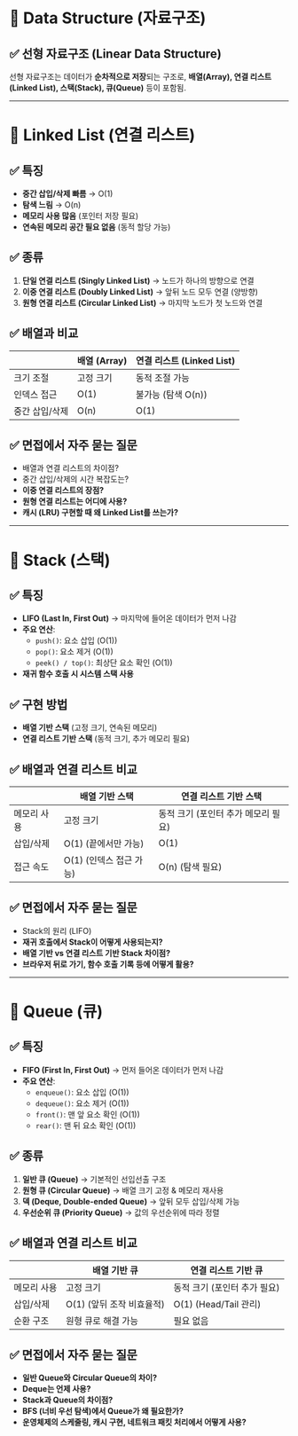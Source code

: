 # 📌 Data Structure (자료구조)

## ✅ 선형 자료구조 (Linear Data Structure)
선형 자료구조는 데이터가 **순차적으로 저장**되는 구조로, **배열(Array), 연결 리스트(Linked List), 스택(Stack), 큐(Queue)** 등이 포함됨.

---

# 📌 Linked List (연결 리스트)

## ✅ 특징
- **중간 삽입/삭제 빠름** → O(1)  
- **탐색 느림** → O(n)  
- **메모리 사용 많음** (포인터 저장 필요)  
- **연속된 메모리 공간 필요 없음** (동적 할당 가능)  

## ✅ 종류
1. **단일 연결 리스트 (Singly Linked List)** → 노드가 하나의 방향으로 연결  
2. **이중 연결 리스트 (Doubly Linked List)** → 앞뒤 노드 모두 연결 (양방향)  
3. **원형 연결 리스트 (Circular Linked List)** → 마지막 노드가 첫 노드와 연결  

## ✅ 배열과 비교
|  | 배열 (Array) | 연결 리스트 (Linked List) |
|---|---|---|
| 크기 조절 | 고정 크기 | 동적 조절 가능 |
| 인덱스 접근 | O(1) | 불가능 (탐색 O(n)) |
| 중간 삽입/삭제 | O(n) | O(1) |

## ✅ 면접에서 자주 묻는 질문
- 배열과 연결 리스트의 차이점?  
- 중간 삽입/삭제의 시간 복잡도는?  
- **이중 연결 리스트의 장점?**  
- **원형 연결 리스트는 어디에 사용?**  
- **캐시 (LRU) 구현할 때 왜 Linked List를 쓰는가?**  

---

# 📌 Stack (스택)

## ✅ 특징
- **LIFO (Last In, First Out)** → 마지막에 들어온 데이터가 먼저 나감  
- **주요 연산**:  
  - `push()`: 요소 삽입 (O(1))  
  - `pop()`: 요소 제거 (O(1))  
  - `peek() / top()`: 최상단 요소 확인 (O(1))  
- **재귀 함수 호출 시 시스템 스택 사용**  

## ✅ 구현 방법
- **배열 기반 스택** (고정 크기, 연속된 메모리)  
- **연결 리스트 기반 스택** (동적 크기, 추가 메모리 필요)  

## ✅ 배열과 연결 리스트 비교
|  | 배열 기반 스택 | 연결 리스트 기반 스택 |
|---|---|---|
| 메모리 사용 | 고정 크기 | 동적 크기 (포인터 추가 메모리 필요) |
| 삽입/삭제 | O(1) (끝에서만 가능) | O(1) |
| 접근 속도 | O(1) (인덱스 접근 가능) | O(n) (탐색 필요) |

## ✅ 면접에서 자주 묻는 질문
- Stack의 원리 (LIFO)  
- **재귀 호출에서 Stack이 어떻게 사용되는지?**  
- **배열 기반 vs 연결 리스트 기반 Stack 차이점?**  
- **브라우저 뒤로 가기, 함수 호출 기록 등에 어떻게 활용?**  

---

# 📌 Queue (큐)

## ✅ 특징
- **FIFO (First In, First Out)** → 먼저 들어온 데이터가 먼저 나감  
- **주요 연산**:  
  - `enqueue()`: 요소 삽입 (O(1))  
  - `dequeue()`: 요소 제거 (O(1))  
  - `front()`: 맨 앞 요소 확인 (O(1))  
  - `rear()`: 맨 뒤 요소 확인 (O(1))  

## ✅ 종류
1. **일반 큐 (Queue)** → 기본적인 선입선출 구조  
2. **원형 큐 (Circular Queue)** → 배열 크기 고정 & 메모리 재사용  
3. **덱 (Deque, Double-ended Queue)** → 앞뒤 모두 삽입/삭제 가능  
4. **우선순위 큐 (Priority Queue)** → 값의 우선순위에 따라 정렬  

## ✅ 배열과 연결 리스트 비교
|  | 배열 기반 큐 | 연결 리스트 기반 큐 |
|---|---|---|
| 메모리 사용 | 고정 크기 | 동적 크기 (포인터 추가 필요) |
| 삽입/삭제 | O(1) (앞뒤 조작 비효율적) | O(1) (Head/Tail 관리) |
| 순환 구조 | 원형 큐로 해결 가능 | 필요 없음 |

## ✅ 면접에서 자주 묻는 질문
- **일반 Queue와 Circular Queue의 차이?**  
- **Deque는 언제 사용?**  
- **Stack과 Queue의 차이점?**  
- **BFS (너비 우선 탐색)에서 Queue가 왜 필요한가?**  
- **운영체제의 스케줄링, 캐시 구현, 네트워크 패킷 처리에서 어떻게 사용?**  
